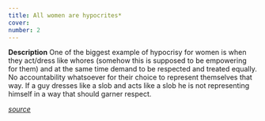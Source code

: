 ```yaml
---
title: All women are hypocrites*
cover: 
number: 2
---
```


**Description**
One of the biggest example of hypocrisy for women is when they act/dress like whores (somehow this is supposed to be empowering for them) and at the same time demand to be respected and treated equally. No accountability whatsoever for their choice to represent themselves that way. If a guy dresses like a slob and acts like a slob he is not representing himself in a way that should garner respect.

[*source*](https://www.mgtow.com/forums/topic/the-hypocrisy-stupidity-and-cowardness-of-women/)